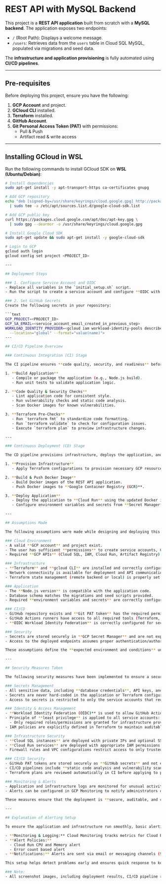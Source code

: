 # REST API with MySQL Backend

This project is a **REST API application** built from scratch with a **MySQL backend**. The application exposes two endpoints:

- `/` (Root Path): Displays a welcome message.
- `/users`: Retrieves data from the `users` table in Cloud SQL MySQL, populated via migrations and seed data.

The **infrastructure and application provisioning** is fully automated using **CI/CD pipelines**.

---

## Pre-requisites

Before deploying this project, ensure you have the following:

1. **GCP Account** and project.
2. **GCloud CLI** installed.
3. **Terraform** installed.
4. **GitHub Account**.
5. **Git Personal Access Token (PAT)** with permissions:
   - Pull & Push
   - Artifact read & write access

---

## Installing GCloud in WSL

Run the following commands to install GCloud SDK on **WSL (Ubuntu/Debian)**:

```bash
# Install dependencies
sudo apt-get install -y apt-transport-https ca-certificates gnupg

# Add GCP repository
echo "deb [signed-by=/usr/share/keyrings/cloud.google.gpg] http://packages.cloud.google.com/apt cloud-sdk main" \
  | sudo tee -a /etc/apt/sources.list.d/google-cloud-sdk.list

# Add GCP public key
curl https://packages.cloud.google.com/apt/doc/apt-key.gpg \
  | sudo gpg --dearmor -o /usr/share/keyrings/cloud.google.gpg

# Install Google Cloud SDK
sudo apt-get update && sudo apt-get install -y google-cloud-sdk

# Login to GCP
gcloud auth login
gcloud config set project <PROJECT_ID>

---

## Deployment Steps

### 1. Configure Service Account and OIDC
- Replace all variables in the `initial_setup.sh` script.
- Run the script to create a service account and configure **OIDC with Workload Identity Federation**.

### 2. Set GitHub Secrets
Create the following secrets in your repository:

```text
GCP_PROJECT=<PROJECT_ID>
GCP_SA_EMAIL=<service_account_email_created_in_previous_step>
WORKLOAD_IDENTITY_PROVIDER=<gcloud iam workload-identity-pools describe "$WID_POOL_NAME" \
  --location="global" --format="value(name)">
---

## CI/CD Pipeline Overview

### Continuous Integration (CI) Stage

The CI pipeline ensures **code quality, security, and readiness** before deployment. Key steps include:

1. **Build Application**
   - Compile or package the application (e.g., Node.js build).
   - Run unit tests to validate application logic.

2. **Code Quality & Security Checks**
   - Lint application code for consistent style.
   - Run vulnerability checks and static code analysis.
   - Scan Docker images for known vulnerabilities.

3. **Terraform Pre-Checks**
   - Run `terraform fmt` to standardize code formatting.
   - Run `terraform validate` to check for configuration issues.
   - Execute `terraform plan` to preview infrastructure changes.

---

### Continuous Deployment (CD) Stage

The CD pipeline provisions infrastructure, deploys the application, and ensures a smooth release process. Key steps include:

1. **Provision Infrastructure**
   - Apply Terraform configurations to provision necessary GCP resources (VPC, Cloud SQL, Cloud Run, IAM, etc.).

2. **Build & Push Docker Image**
   - Build Docker images of the REST API application.
   - Push Docker images to **Google Container Registry (GCR)**.

3. **Deploy Application**
   - Deploy the application to **Cloud Run** using the updated Docker image.
   - Configure environment variables and secrets from **Secret Manager** (e.g., database credentials).

---

## Assumptions Made

The following assumptions were made while designing and deploying this REST API project:

### Cloud Environment
- A valid **GCP account** and project exist.
- The user has sufficient **permissions** to create service accounts, Cloud SQL instances, Cloud Run services, and other required resources.
- Required **GCP APIs** (Cloud SQL, IAM, Cloud Run, Artifact Registry) are already enabled.

### Infrastructure
- **Terraform** and **gcloud CLI** are installed and correctly configured.
- Network connectivity is available for deployment and API communication.
- Terraform state management (remote backend or local) is properly set up for tracking infrastructure.

### Application
- The **Node.js version** is compatible with the application code.
- Database schema matches the migrations and seed scripts provided.
- Required **environment variables and secrets** are correctly configured via Secret Manager.

### CI/CD
- GitHub repository exists and **Git PAT token** has the required permissions (pull, push, artifact read/write).
- GitHub Actions runners have access to all required tools (Terraform, Docker, Node.js).
- **OIDC Workload Identity Federation** is correctly configured for secure authentication.

### Security
- Secrets are stored securely in **GCP Secret Manager** and are not exposed in logs or code.
- Access to the deployed endpoints assumes proper authentication/authorization is in place (if enabled).

These assumptions define the **expected environment and conditions** under which the application and infrastructure are designed to work successfully.

---

## Security Measures Taken

The following security measures have been implemented to ensure a secure deployment of the REST API application:

### Secrets Management
- All sensitive data, including **database credentials**, API keys, and environment variables, are stored securely in **GCP Secret Manager**.
- Secrets are never hard-coded in the application or Terraform configurations.
- Access to secrets is restricted to only the service accounts that require them.

### Identity & Access Management
- **Workload Identity Federation (OIDC)** is used to allow GitHub Actions to authenticate securely with GCP without storing long-lived service account keys.
- Principle of **least privilege** is applied to all service accounts:
  - Only required roles/permissions are granted for infrastructure provisioning and application deployment.
- IAM policies are explicitly defined in Terraform to maintain auditable and reproducible access control.

### Infrastructure Security
- **Cloud SQL instances** are deployed with private IPs and optional SSL/TLS connections.
- **Cloud Run services** are deployed with appropriate IAM permissions and network settings to prevent unauthorized access.
- Firewall rules and VPC configurations restrict access to only trusted sources where applicable.

### CI/CD Security
- GitHub PAT tokens are stored securely as **GitHub secrets** and not exposed in workflow logs.
- CI/CD pipelines include **static code analysis and vulnerability scanning** for both application code and Docker images.
- Terraform plans are reviewed automatically in CI before applying to prevent accidental misconfigurations.

### Monitoring & Alerts
- Application and infrastructure logs are monitored for unusual activity.
- Alerts can be configured in GCP Monitoring to notify administrators of failures or security events.

These measures ensure that the deployment is **secure, auditable, and compliant** with best practices for cloud-native applications.

---

## Explanation of Alerting Setup

To ensure the application and infrastructure run smoothly, basic alerting has been set up:

- **Monitoring & Logging:** Cloud Monitoring tracks metrics for Cloud Run and Cloud SQL. Cloud Logging captures application and database logs.
- **Alert Policies:**
  - Cloud Run CPU and Memory alert
  - Error count based alert
- **Notifications:** Alerts are sent via email or messaging channels (Slack/Google Chat).

This setup helps detect problems early and ensures quick response to keep the application running reliably.

### Note:
- All screenshot images, including deployment results, CI/CD pipeline runs, and application outputs, are stored in the `evidences` directory for reference.
